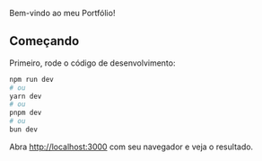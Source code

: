 Bem-vindo ao meu Portfólio!

## Começando

Primeiro, rode o código de desenvolvimento:

```bash
npm run dev
# ou
yarn dev
# ou
pnpm dev
# ou
bun dev
```

Abra [http://localhost:3000](http://localhost:3000) com seu navegador e veja o resultado.
